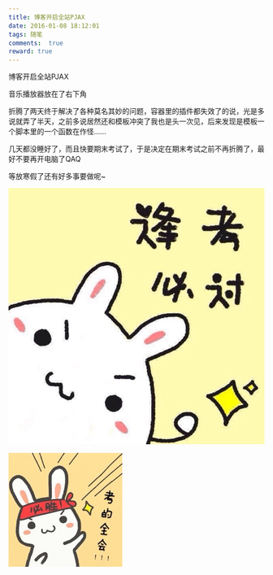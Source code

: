 ```yaml
---
title: 博客开启全站PJAX
date: 2016-01-08 18:12:01
tags: 随笔
comments:  true
reward: true
---
```

博客开启全站PJAX

音乐播放器放在了右下角
<!-- more -->

折腾了两天终于解决了各种莫名其妙的问题，容器里的插件都失效了的说，光是多说就弄了半天，之前多说居然还和模板冲突了我也是头一次见，后来发现是模板一个脚本里的一个函数在作怪......

几天都没睡好了，而且快要期末考试了，于是决定在期末考试之前不再折腾了，最好不要再开电脑了QAQ

等放寒假了还有好多事要做呢~

![p1](/assets/img/725c1488101656.jpg)

![p2](/assets/img/c81b1488101656.jpg)